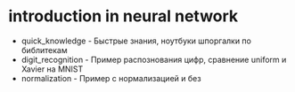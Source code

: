 # introduction in neural network

 - quick_knowledge - Быстрые знания, ноутбуки шпоргалки по библитекам
 - digit_recognition - Пример распознования цифр, сравнение uniform и Xavier на MNIST
 - normalization -  Пример с нормализацией и без


